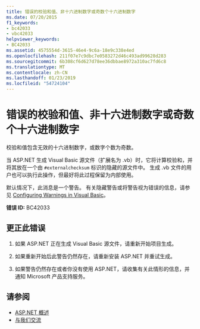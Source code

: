 ```yaml
---
title: 错误的校验和值、非十六进制数字或奇数个十六进制数字
ms.date: 07/20/2015
f1_keywords:
- bc42033
- vbc42033
helpviewer_keywords:
- BC42033
ms.assetid: 4575554d-3615-46e4-9c6a-18e9c338e4ed
ms.openlocfilehash: 211f07e7c9dbc7e0583272d46c493ad99628d283
ms.sourcegitcommit: 6b308cf6d627d78ee36dbbae8972a310ac7fd6c8
ms.translationtype: MT
ms.contentlocale: zh-CN
ms.lasthandoff: 01/23/2019
ms.locfileid: "54724104"
---
```

# <a name="bad-checksum-value-non-hex-digits-or-odd-number-of-hex-digits"></a>错误的校验和值、非十六进制数字或奇数个十六进制数字
校验和值包含无效的十六进制数字，或数字个数为奇数。  
  
 当 ASP.NET 生成 Visual Basic 源文件（扩展名为 .vb）时，它将计算校验和，并将其放在一个由 `#externalchecksum` 标识的隐藏的源文件中。 生成 .vb 文件的用户也可以执行此操作，但最好将此过程保留为内部使用。  
  
 默认情况下，此消息是一个警告。 有关隐藏警告或将警告视为错误的信息，请参见 [Configuring Warnings in Visual Basic](/visualstudio/ide/configuring-warnings-in-visual-basic)。  
  
 **错误 ID:** BC42033  
  
## <a name="to-correct-this-error"></a>更正此错误  
  
1.  如果 ASP.NET 正在生成 Visual Basic 源文件，请重新开始项目生成。  
  
2.  如果重新开始后此警告仍然存在，请重新安装 ASP.NET 并重试生成。  
  
3.  如果警告仍然存在或者你没有使用 ASP.NET，请收集有关此情形的信息，并通知 Microsoft 产品支持服务。  
  
## <a name="see-also"></a>请参阅

- [ASP.NET 概述](/aspnet/overview)
- [与我们交流](/visualstudio/ide/talk-to-us)
